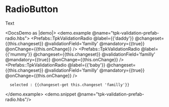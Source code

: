 # RadioButton

Text

<DocsDemo as |demo|>
  <demo.example @name="tpk-validation-prefab-radio.hbs">
    <Prefabs::TpkValidationRadio
      @label={{'daddy'}}
      @changeset={{this.changeset}}
      @validationField='familly'
      @mandatory={{true}}
      @onChange={{this.onChange}}
      />
    <Prefabs::TpkValidationRadio
    @label={{'mummy'}}
    @changeset={{this.changeset}}
    @validationField='familly'
    @mandatory={{true}}
    @onChange={{this.onChange}}
    />
    <Prefabs::TpkValidationRadio
      @label={{'baby'}}
      @changeset={{this.changeset}}
      @validationField='familly'
      @mandatory={{true}}
      @onChange={{this.onChange}}
      />

      selected : {{changeset-get this.changeset 'familly'}}
  </demo.example>
  <demo.snippet @name="tpk-validation-prefab-radio.hbs"/>
</DocsDemo>